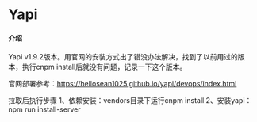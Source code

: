 # Yapi

#### 介绍
Yapi v1.9.2版本。用官网的安装方式出了错没办法解决，找到了以前用过的版本，执行cnpm install后就没有问题，记录一下这个版本。

官网部署参考：https://hellosean1025.github.io/yapi/devops/index.html

拉取后执行步骤
1、依赖安装：vendors目录下运行cnpm install
2、安装yapi：npm run install-server
